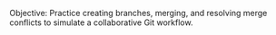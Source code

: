 Objective: Practice creating branches, merging, and resolving merge conflicts to simulate a collaborative Git workflow.
